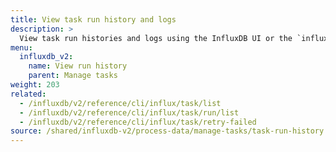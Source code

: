 ```yaml
---
title: View task run history and logs
description: >
  View task run histories and logs using the InfluxDB UI or the `influx` CLI.
menu:
  influxdb_v2:
    name: View run history
    parent: Manage tasks
weight: 203
related:
  - /influxdb/v2/reference/cli/influx/task/list
  - /influxdb/v2/reference/cli/influx/task/run/list
  - /influxdb/v2/reference/cli/influx/task/retry-failed
source: /shared/influxdb-v2/process-data/manage-tasks/task-run-history.md
---
```


<!-- The content for this file is located at
// SOURCE content/shared/influxdb-v2/process-data/manage-tasks/task-run-history.md -->
